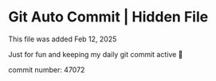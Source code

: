 # Git Auto Commit | Hidden File

This file was added Feb 12, 2025

Just for fun and keeping my daily git commit active 🤪

commit number: 47072
